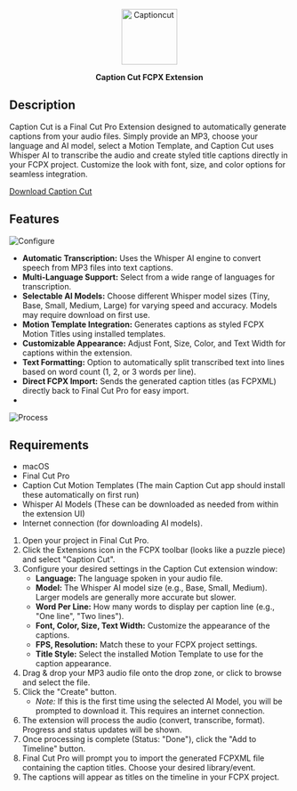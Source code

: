 <p align="center">
  <img src="https://github.com/user-attachments/assets/330639c0-248c-489f-8422-09fbef5cfda8" alt="Captioncut" width="100"/> 
</p>

<p align="center">
  <strong>Caption Cut FCPX Extension</strong>
</p>

## Description

Caption Cut is a Final Cut Pro  Extension designed to automatically generate captions from your audio files. Simply provide an MP3, choose your language and AI model, select a Motion Template, and Caption Cut uses Whisper AI to transcribe the audio and create styled title captions directly in your FCPX project. Customize the look with font, size, and color options for seamless integration.

[Download Caption Cut](https://basalel.gumroad.com/l/hieqr)


## Features

![Configure](https://github.com/user-attachments/assets/705be0e9-33d9-415d-affd-3c1b2f059045)


* **Automatic Transcription:** Uses the Whisper AI engine to convert speech from MP3 files into text captions.
* **Multi-Language Support:** Select from a wide range of languages for transcription.
* **Selectable AI Models:** Choose different Whisper model sizes (Tiny, Base, Small, Medium, Large) for varying speed and accuracy. Models may require download on first use.
* **Motion Template Integration:** Generates captions as styled FCPX Motion Titles using installed templates.
* **Customizable Appearance:** Adjust Font, Size, Color, and Text Width for captions within the extension.
* **Text Formatting:** Option to automatically split transcribed text into lines based on word count (1, 2, or 3 words per line).
* **Direct FCPX Import:** Sends the generated caption titles (as FCPXML) directly back to Final Cut Pro for easy import.
* 
![Process](https://github.com/user-attachments/assets/5c2777ab-8ed3-4a48-b901-d243dc6abefe)



## Requirements

* macOS
* Final Cut Pro
* Caption Cut Motion Templates (The main Caption Cut app should install these automatically on first run)
* Whisper AI Models (These can be downloaded as needed from within the extension UI)
* Internet connection (for downloading AI models).


1.  Open your project in Final Cut Pro.
2.  Click the Extensions icon in the FCPX toolbar (looks like a puzzle piece) and select "Caption Cut".
3.  Configure your desired settings in the Caption Cut extension window:
    * **Language:** The language spoken in your audio file.
    * **Model:** The Whisper AI model size (e.g., Base, Small, Medium). Larger models are generally more accurate but slower.
    * **Word Per Line:** How many words to display per caption line (e.g., "One line", "Two lines").
    * **Font, Color, Size, Text Width:** Customize the appearance of the captions.
    * **FPS, Resolution:** Match these to your FCPX project settings.
    * **Title Style:** Select the installed Motion Template to use for the caption appearance.
4.  Drag & drop your MP3 audio file onto the drop zone, or click to browse and select the file.
5.  Click the "Create" button.
    * *Note:* If this is the first time using the selected AI Model, you will be prompted to download it. This requires an internet connection.
6.  The extension will process the audio (convert, transcribe, format). Progress and status updates will be shown.
7.  Once processing is complete (Status: "Done"), click the "Add to Timeline" button.
8.  Final Cut Pro will prompt you to import the generated FCPXML file containing the caption titles. Choose your desired library/event.
9.  The captions will appear as titles on the timeline in your FCPX project.

